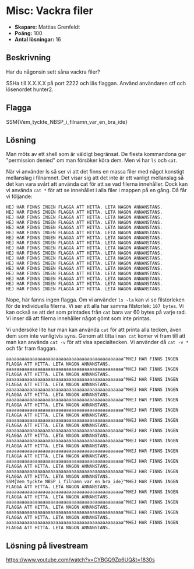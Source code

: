 # Misc: Vackra filer

- **Skapare:** Mattias Grenfeldt
- **Poäng:** 100
- **Antal lösningar:** 16

## Beskrivning

Har du någonsin sett såna vackra filer? 

SSHa till X.X.X.X på port 2222 och läs flaggan. Använd användaren ctf och lösenordet hunter2.

## Flagga

SSM{Vem_tyckte_NBSP_i_filnamn_var_en_bra_ide}

## Lösning

Man möts av ett shell som är väldigt begränsat. De flesta kommandona ger "permission denied" om man försöker köra dem. Men vi har `ls` och `cat`. 

När vi använder ls så ser vi att det finns en massa filer med något konstigt mellanslag i filnamnet. Det visar sig att det inte är ett vanligt mellanslag så det kan vara svårt att använda cat för att se vad filerna innehåller. Dock kan vi använda `cat *` för att se innehållet i alla filer i mappen på en gång. Då får vi följande:


```
HEJ HAR FINNS INGEN FLAGGA ATT HITTA. LETA NAGON ANNANSTANS.
HEJ HAR FINNS INGEN FLAGGA ATT HITTA. LETA NAGON ANNANSTANS.
HEJ HAR FINNS INGEN FLAGGA ATT HITTA. LETA NAGON ANNANSTANS.
HEJ HAR FINNS INGEN FLAGGA ATT HITTA. LETA NAGON ANNANSTANS.
HEJ HAR FINNS INGEN FLAGGA ATT HITTA. LETA NAGON ANNANSTANS.
HEJ HAR FINNS INGEN FLAGGA ATT HITTA. LETA NAGON ANNANSTANS.
HEJ HAR FINNS INGEN FLAGGA ATT HITTA. LETA NAGON ANNANSTANS.
HEJ HAR FINNS INGEN FLAGGA ATT HITTA. LETA NAGON ANNANSTANS.
HEJ HAR FINNS INGEN FLAGGA ATT HITTA. LETA NAGON ANNANSTANS.
HEJ HAR FINNS INGEN FLAGGA ATT HITTA. LETA NAGON ANNANSTANS.
HEJ HAR FINNS INGEN FLAGGA ATT HITTA. LETA NAGON ANNANSTANS.
HEJ HAR FINNS INGEN FLAGGA ATT HITTA. LETA NAGON ANNANSTANS.
HEJ HAR FINNS INGEN FLAGGA ATT HITTA. LETA NAGON ANNANSTANS.
HEJ HAR FINNS INGEN FLAGGA ATT HITTA. LETA NAGON ANNANSTANS.
HEJ HAR FINNS INGEN FLAGGA ATT HITTA. LETA NAGON ANNANSTANS.
HEJ HAR FINNS INGEN FLAGGA ATT HITTA. LETA NAGON ANNANSTANS.
HEJ HAR FINNS INGEN FLAGGA ATT HITTA. LETA NAGON ANNANSTANS. 
```

Nope, här fanns ingen flagga. Om vi använder `ls -la` kan vi se filstorleken för de individuella filerna. Vi ser att alla har samma filstorlek: `107 bytes`. Vi kan också se att det som printades från `cat` bara var 60 bytes på varje rad. Vi inser då att filerna innehåller något gömt som inte printas. 

Vi undersöke lite hur man kan använda `cat` för att printa alla tecken, även dem som inte vanligtvis syns. Genom att titta i `man cat` komer vi fram till att man kan använda `cat -v` för att visa specialtecken. Vi använder då `cat -v *` och får fram flaggan.

```
aaaaaaaaaaaaaaaaaaaaaaaaaaaaaaaaaaaaaaaaaaaaa^MHEJ HAR FINNS INGEN FLAGGA ATT HITTA. LETA NAGON ANNANSTANS.
aaaaaaaaaaaaaaaaaaaaaaaaaaaaaaaaaaaaaaaaaaaaa^MHEJ HAR FINNS INGEN FLAGGA ATT HITTA. LETA NAGON ANNANSTANS.
aaaaaaaaaaaaaaaaaaaaaaaaaaaaaaaaaaaaaaaaaaaaa^MHEJ HAR FINNS INGEN FLAGGA ATT HITTA. LETA NAGON ANNANSTANS.
aaaaaaaaaaaaaaaaaaaaaaaaaaaaaaaaaaaaaaaaaaaaa^MHEJ HAR FINNS INGEN FLAGGA ATT HITTA. LETA NAGON ANNANSTANS.
aaaaaaaaaaaaaaaaaaaaaaaaaaaaaaaaaaaaaaaaaaaaa^MHEJ HAR FINNS INGEN FLAGGA ATT HITTA. LETA NAGON ANNANSTANS.
aaaaaaaaaaaaaaaaaaaaaaaaaaaaaaaaaaaaaaaaaaaaa^MHEJ HAR FINNS INGEN FLAGGA ATT HITTA. LETA NAGON ANNANSTANS.
aaaaaaaaaaaaaaaaaaaaaaaaaaaaaaaaaaaaaaaaaaaaa^MHEJ HAR FINNS INGEN FLAGGA ATT HITTA. LETA NAGON ANNANSTANS.
aaaaaaaaaaaaaaaaaaaaaaaaaaaaaaaaaaaaaaaaaaaaa^MHEJ HAR FINNS INGEN FLAGGA ATT HITTA. LETA NAGON ANNANSTANS.
aaaaaaaaaaaaaaaaaaaaaaaaaaaaaaaaaaaaaaaaaaaaa^MHEJ HAR FINNS INGEN FLAGGA ATT HITTA. LETA NAGON ANNANSTANS.
aaaaaaaaaaaaaaaaaaaaaaaaaaaaaaaaaaaaaaaaaaaaa^MHEJ HAR FINNS INGEN FLAGGA ATT HITTA. LETA NAGON ANNANSTANS.
aaaaaaaaaaaaaaaaaaaaaaaaaaaaaaaaaaaaaaaaaaaaa^MHEJ HAR FINNS INGEN FLAGGA ATT HITTA. LETA NAGON ANNANSTANS.
aaaaaaaaaaaaaaaaaaaaaaaaaaaaaaaaaaaaaaaaaaaaa^MHEJ HAR FINNS INGEN FLAGGA ATT HITTA. LETA NAGON ANNANSTANS.
SSM{Vem_tyckte_NBSP_i_filnamn_var_en_bra_ide}^MHEJ HAR FINNS INGEN FLAGGA ATT HITTA. LETA NAGON ANNANSTANS.
aaaaaaaaaaaaaaaaaaaaaaaaaaaaaaaaaaaaaaaaaaaaa^MHEJ HAR FINNS INGEN FLAGGA ATT HITTA. LETA NAGON ANNANSTANS.
aaaaaaaaaaaaaaaaaaaaaaaaaaaaaaaaaaaaaaaaaaaaa^MHEJ HAR FINNS INGEN FLAGGA ATT HITTA. LETA NAGON ANNANSTANS.
aaaaaaaaaaaaaaaaaaaaaaaaaaaaaaaaaaaaaaaaaaaaa^MHEJ HAR FINNS INGEN FLAGGA ATT HITTA. LETA NAGON ANNANSTANS.
aaaaaaaaaaaaaaaaaaaaaaaaaaaaaaaaaaaaaaaaaaaaa^MHEJ HAR FINNS INGEN FLAGGA ATT HITTA. LETA NAGON ANNANSTANS.
```

## Lösning på livestream

https://www.youtube.com/watch?v=CYBGQ9Zp6UQ&t=1830s